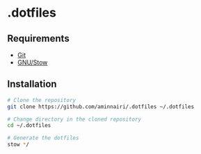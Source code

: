 # .dotfiles

## Requirements

- [Git](https://git-scm.com/)
- [GNU/Stow](https://www.gnu.org/software/stow/)

## Installation 

```bash
# Clone the repository
git clone https://github.com/aminnairi/.dotfiles ~/.dotfiles

# Change directory in the cloned repository
cd ~/.dotfiles

# Generate the dotfiles
stow */
```
